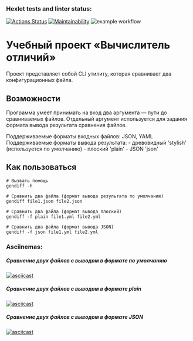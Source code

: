 ### Hexlet tests and linter status:
[![Actions Status](https://github.com/IvanBaryutin/frontend-project-46/workflows/hexlet-check/badge.svg)](https://github.com/IvanBaryutin/frontend-project-46/actions)
[![Maintainability](https://api.codeclimate.com/v1/badges/960a3bd5d6e7c8e98a3a/maintainability)](https://codeclimate.com/github/IvanBaryutin/frontend-project-46/maintainability)
![example workflow](https://github.com/IvanBaryutin/frontend-project-46/actions/workflows/eslint.yml/badge.svg)

# Учебный проект «Вычислитель отличий»

Проект представляет собой CLI утилиту, которая сравнивает два конфигурационных файла.

## Возможности
Программа умеет принимать на вход два аргумента — пути до сравниваемых файлов. Отдельный аргумент используется для задания формата вывода результата сравнения файлов.

Поддерживаемые форматы входных файлов: JSON, YAML 
Поддерживаемые форматы вывода результата:
    - древовидный 'stylish' (используется по умолчанию)
    - плоский 'plain'
    - JSON 'json'

## Как пользоваться

```
# Вызвать помощь
gendiff -h

# Сравнить два файла (формат вывода результата по умолчанию)
gendiff file1.json file2.json

# Сравнить два файла (формат вывода плоский)
gendiff -f plain file1.yml file2.yml

# Сравнить два файла (формат вывода JSON)
gendiff -f json file1.yml file2.yml
```

### Asciinemas:

##### Сравнение двух файлов с выводом в формате по умолчанию

[![asciicast](https://asciinema.org/a/yUdhlP3aqtzHWoCNXfN2OTxne.svg)](https://asciinema.org/a/yUdhlP3aqtzHWoCNXfN2OTxne)

##### Сравнение двух файлов с выводом в формате plain

[![asciicast](https://asciinema.org/a/mpZLV8zOCOmriz65SsDgjU4M9.svg)](https://asciinema.org/a/mpZLV8zOCOmriz65SsDgjU4M9)

##### Сравнение двух файлов с выводом в формате JSON

[![asciicast](https://asciinema.org/a/gpZuMv0ZwQWTHdkbJWOyb11ZS.svg)](https://asciinema.org/a/gpZuMv0ZwQWTHdkbJWOyb11ZS)